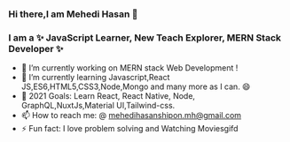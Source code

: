 ### Hi there,I am Mehedi Hasan 👋



### I am a  ✨ JavaScript Learner, New Teach Explorer, MERN Stack Developer ✨

- 🔭 I’m currently working on MERN stack Web Development !
- 🌱 I’m currently learning Javascript,React JS,ES6,HTML5,CSS3,Node,Mongo and many more as I can. :smile:
- 👯 2021 Goals: Learn React, React Native, Node, GraphQL,NuxtJs,Material UI,Tailwind-css.
- 📫 How to reach me: @ mehedihasanshipon.mh@gmail.com
- ⚡ Fun fact: I love problem solving and Watching Moviesgifd

